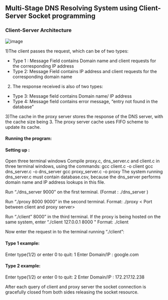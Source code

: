 
## Multi-Stage DNS Resolving System using Client-Server Socket programming
### Client-Server Architecture

![image](https://user-images.githubusercontent.com/45571579/144579385-c65656ec-9bfb-46b6-aa66-2ccd9d1f6003.png)



1)The client passes the request, which can be of two types:
 - Type 1 : Message Field contains Domain name and client requests for the corresponding IP address
 - Type 2: Message Field contains IP address and client requests for the corresponding domain name 

2) The response received is also of two types: 
 - Type 3: Message field contains Domain name/ IP address
 - Type 4: Message field contains error message, “entry not found in the database”

3)The cache in the proxy server stores the response of the DNS server, with the cache size being 3.
        The proxy server cache uses FIFO scheme to update its cache.


#### Running the program:

#### Setting up :

Open three terminal windows
Compile proxy.c, dns_server.c and client.c in three terminal windows, using the commands:
gcc client.c -o client
gcc dns_server.c -o dns_server
gcc proxy_server.c -o proxy
The system running dns_server.c must contain database.csv, because the dns_server performs domain name and IP address lookups in this file.

Run “./dns_server 9000” on the first terminal.
(Format : ./dns_server <port between proxy server and DNS server>)

Run “./proxy 8000 9000” in the second terminal. 
Format: ./proxy < Port between client and proxy server> <Port between proxy and DNS>

Run “./client” <IP address of proxy server> 8000” in the third terminal. If the proxy is being hosted on the same system, enter “./client 127.0.0.1 8000 "
Format: ./client  <IP address of proxy server> <Port between client and proxy server>

Now enter the request in to the terminal running “./client”:

#### Type 1 example: 
Enter type(1/2) or enter 0 to quit: 1
Enter Domain/IP : google.com
	
#### Type 2 example: 
Enter type(1/2) or enter 0 to quit: 2
Enter Domain/IP : 172.217.12.238

After each query of client and proxy server the socket connection is gracefully closed from both sides releasing the socket resource.

